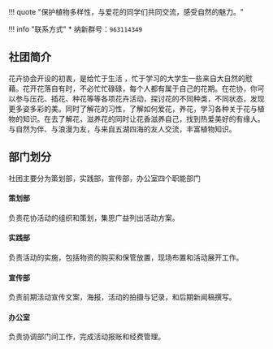 !!! quote "保护植物多样性，与爱花的同学们共同交流，感受自然的魅力。"

!!! info "联系方式"
    * 纳新群号：`963114349`

## 社团简介  
花卉协会开设的初衷，是给忙于生活 ，忙于学习的大学生一些来自大自然的慰藉。花开花落自有时，不必忙忙碌碌，每个人都有属于自己的花期。在花协，你可以参与压花、插花、种花等等各项花卉活动，探讨花的不同种类，不同状态，发现更多姿多彩的美。同时了解花的习性，了解如何爱花，养花，学习各种关于花与植物的知识。在去了解花，滋养花的同时让花香滋养自己，找到热爱美好的有缘人。与自然为伴、与浪漫为友，与来自五湖四海的友人交流，丰富植物知识。  

## 部门划分  
社团主要分为策划部，实践部，宣传部，办公室四个职能部门  
#### 策划部  
负责花协活动的组织和策划，集思广益列出活动方案。  
#### 实践部  
负责活动的实施，包括物资的购买和保管放置，现场布置和活动展开工作。  
#### 宣传部  
负责前期活动宣传文案，海报，活动的拍摄与记录，和后期新闻稿撰写。  
#### 办公室  
负责协调部门间工作，完成活动报账和经费管理。  